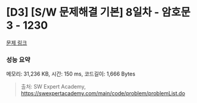 # [D3] [S/W 문제해결 기본] 8일차 - 암호문3 - 1230 

[문제 링크](https://swexpertacademy.com/main/code/problem/problemDetail.do?contestProbId=AV14zIwqAHwCFAYD) 

### 성능 요약

메모리: 31,236 KB, 시간: 150 ms, 코드길이: 1,666 Bytes



> 출처: SW Expert Academy, https://swexpertacademy.com/main/code/problem/problemList.do